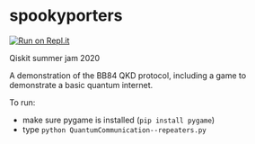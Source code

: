 # spookyporters

[![Run on Repl.it](https://repl.it/badge/github/edwinagnew/spookyporters)](https://repl.it/github/edwinagnew/spookyporters)

Qiskit summer jam 2020

A demonstration of the BB84 QKD protocol, including a game to demonstrate a basic quantum internet.

To run:
- make sure pygame is installed (`pip install pygame`)
- type `python QuantumCommunication--repeaters.py`

